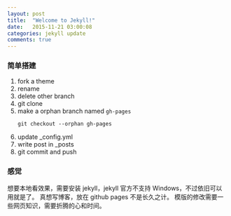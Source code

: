 ```yaml
---
layout: post
title:  "Welcome to Jekyll!"
date:   2015-11-21 03:00:08
categories: jekyll update
comments: true
---
```

### 简单搭建

1. fork a theme
2. rename
3. delete other branch
4. git clone
5. make a orphan branch named `gh-pages`
	```
	git checkout --orphan gh-pages
	```
6. update _config.yml
7. write post in _posts
8. git commit and push

### 感觉

想要本地看效果，需要安装 jekyll，jekyll 官方不支持 Windows，不过依旧可以用就是了。
真想写博客，放在 github pages 不是长久之计。
模版的修改需要一些网页知识，需要折腾的心和时间。
